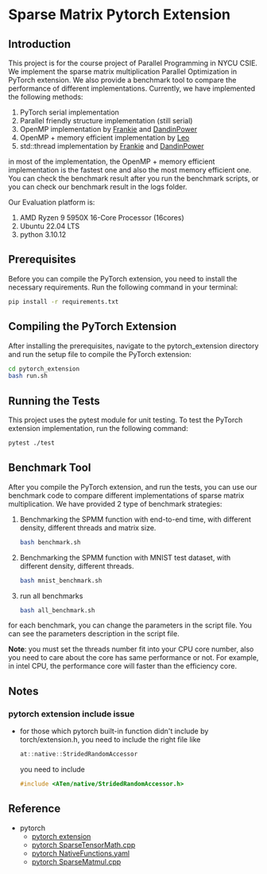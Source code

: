 # Sparse Matrix Pytorch Extension

## Introduction

This project is for the course project of Parallel Programming in NYCU CSIE. We implement the sparse matrix multiplication Parallel Optimization in PyTorch extension. We also provide a benchmark tool to compare the performance of different implementations. Currently, we have implemented the following methods:

1. PyTorch serial implementation
2. Parallel friendly structure implementation (still serial)
3. OpenMP implementation by [Frankie](https://github.com/frankie699) and [DandinPower](https://github.com/DandinPower)
4. OpenMP + memory efficient implementation by [Leo](https://github.com/leo27945875) 
5. std::thread implementation by [Frankie](https://github.com/frankie699) and [DandinPower](https://github.com/DandinPower)

in most of the implementation, the OpenMP + memory efficient implementation is the fastest one and also the most memory efficient one. You can check the benchmark result after you run the benchmark scripts, or you can check our benchmark result in the logs folder.

Our Evaluation platform is:

1. AMD Ryzen 9 5950X 16-Core Processor (16cores)
2. Ubuntu 22.04 LTS
3. python 3.10.12

## Prerequisites

Before you can compile the PyTorch extension, you need to install the necessary requirements. Run the following command in your terminal:

```bash
pip install -r requirements.txt
```

## Compiling the PyTorch Extension

After installing the prerequisites, navigate to the pytorch_extension directory and run the setup file to compile the PyTorch extension:

```bash
cd pytorch_extension
bash run.sh
```

## Running the Tests

This project uses the pytest module for unit testing. To test the PyTorch extension implementation, run the following command:

```bash
pytest ./test
```

## Benchmark Tool

After you compile the PyTorch extension, and run the tests, you can use our benchmark code to compare different implementations of sparse matrix multiplication. We have provided 2 type of benchmark strategies:

1. Benchmarking the SPMM function with end-to-end time, with different density, different threads and matrix size.
    ```bash
    bash benchmark.sh
    ```

2. Benchmarking the SPMM function with MNIST test dataset, with different density, different threads.
    ```bash
    bash mnist_benchmark.sh
    ```

3. run all benchmarks
    ```bash
    bash all_benchmark.sh
    ``` 

for each benchmark, you can change the parameters in the script file. You can see the parameters description in the script file. 

**Note**: you must set the threads number fit into your CPU core number, also you need to care about the core has same performance or not. For example, in intel CPU, the performance core will faster than the efficiency core.

## Notes

### pytorch extension include issue

- for those which pytorch built-in function didn't include by torch/extension.h, you need to include the right file like
    ```c++
    at::native::StridedRandomAccessor
    ``` 
    you need to include
    ```c++
    #include <ATen/native/StridedRandomAccessor.h>
    ```

## Reference

- pytorch
    - [pytorch extension](https://pytorch.org/tutorials/advanced/cpp_extension.html)
    - [pytorch SparseTensorMath.cpp](https://github.com/pytorch/pytorch/blob/729ac7317a50a6a195b324cf6cefd748bf4f5498/aten/src/ATen/native/sparse/SparseTensorMath.cpp#L1379)
    - [pytorch NativeFunctions.yaml](https://github.com/pytorch/pytorch/blob/729ac7317a50a6a195b324cf6cefd748bf4f5498/aten/src/ATen/native/native_functions.yaml#L4073)
    - [pytorch SparseMatmul.cpp](https://github.com/pytorch/pytorch/blob/729ac7317a50a6a195b324cf6cefd748bf4f5498/aten/src/ATen/native/sparse/SparseMatMul.cpp#L89)